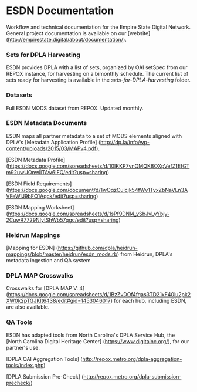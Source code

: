 # ESDN Documentation
Workflow and technical documentation for the Empire State Digital Network. General project documentation is available on our [website] (http://empirestate.digital/about/documentation/).

### Sets for DPLA Harvesting
ESDN provides DPLA with a list of sets, organized by OAI setSpec from our REPOX instance, for harvesting on a bimonthly schedule. The current list of sets ready for harvesting is available in the *sets-for-DPLA-harvesting* folder.

### Datasets
Full ESDN MODS dataset from REPOX. Updated monthly.

### ESDN Metadata Documents
ESDN maps all partner metadata to a set of MODS elements aligned with DPLA's [Metadata Application Profile] (http://dp.la/info/wp-content/uploads/2015/03/MAPv4.pdf). 

[ESDN Metadata Profile] (https://docs.google.com/spreadsheets/d/10IKKP7vnQMQKBOXpVefZ1EfGTm92uwUOnwlITAw6IFQ/edit?usp=sharing)

[ESDN Field Requirements] (https://docs.google.com/document/d/1wOqzCuicjk54fWv1TyxZbNaVLn3AVFeWIJ9bFO1Aqck/edit?usp=sharing)

[ESDN Mapping Worksheet] (https://docs.google.com/spreadsheets/d/1sPf9DNl4_ySbJvLyYbjy-2CuwR7729NIytShWb57qgc/edit?usp=sharing) 

### Heidrun Mappings
[Mapping for ESDN] (https://github.com/dpla/heidrun-mappings/blob/master/heidrun/esdn_mods.rb) from Heidrun, DPLA's metadata ingestion and QA system

### DPLA MAP Crosswalks
Crosswalks for [DPLA MAP V. 4] (https://docs.google.com/spreadsheets/d/1BzZvDOf4fgas3TD21xF40lu2pk2XW0k2pTGJKIt6438/edit#gid=1453046017) for each hub, including ESDN, are also available.

### QA Tools
ESDN has adapted tools from North Carolina's DPLA Service Hub, the [North Carolina Digital Heritage Center] (https://www.digitalnc.org/), for our partner's use.

[DPLA OAI Aggregation Tools] (http://repox.metro.org/dpla-aggregation-tools/index.php)

[DPLA Submission Pre-Check] (http://repox.metro.org/dpla-submission-precheck/)

